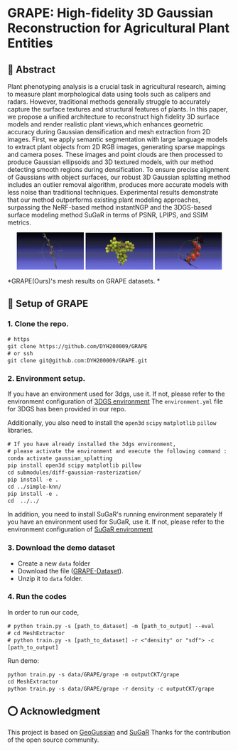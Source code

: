 # GRAPE: High-fidelity 3D Gaussian Reconstruction for Agricultural Plant Entities
## 📖 Abstract
Plant phenotyping analysis is a crucial task in agricultural research, aiming to measure plant morphological data
using tools such as calipers and radars. However, traditional methods generally struggle to accurately capture the
surface textures and structural features of plants. In this paper, we propose a unified architecture to reconstruct high fidelity 3D surface models and render realistic plant views,which enhances geometric accuracy during Gaussian densification and mesh extraction from 2D images. First, we
apply semantic segmentation with large language models to extract plant objects from 2D RGB images, generating
sparse mappings and camera poses. These images and point clouds are then processed to produce Gaussian ellipsoids and 3D textured models, with our method detecting smooth regions during densification. To ensure precise
alignment of Gaussians with object surfaces, our robust 3D
Gaussian splatting method includes an outlier removal algorithm, produces more accurate models with less noise
than traditional techniques. Experimental results demonstrate that our method outperforms existing plant modeling
approaches, surpassing the NeRF-based method instantNGP and the 3DGS-based surface modeling method SuGaR
in terms of PSNR, LPIPS, and SSIM metrics. 

<div align="center">
<img width="30%" alt="image" src="img/fig.gif">
<img width="30%" alt="image" src="img/grape.gif">
<img width="30%" alt="image" src="img/tomato.gif">
</div>

*GRAPE(Ours)'s mesh results on GRAPE datasets. *





## 🔧 Setup of GRAPE
### 1. Clone the repo.
```
# https
git clone https://github.com/DYH200009/GRAPE
# or ssh
git clone git@github.com:DYH200009/GRAPE.git
```

### 2. Environment setup.
If you have an environment used for 3dgs, use it. 
If not, please refer to the environment configuration of [3DGS environment](https://github.com/graphdeco-inria/gaussian-splatting?tab=readme-ov-file#local-setup) 
The ``environment.yml`` file for 3DGS has been provided in our repo.

Additionally, you also need to install the 
``open3d`` ``scipy`` ``matplotlib`` ``pillow``
libraries.

```
# If you have already installed the 3dgs environment,
# please activate the environment and execute the following command :
conda activate gaussian_splatting
pip install open3d scipy matplotlib pillow
cd submodules/diff-gaussian-rasterization/
pip install -e .
cd ../simple-knn/
pip install -e .
cd  ../../
```
In addition, you need to install SuGaR's running environment separately 
If you have an environment used for SuGaR, use it. 
If not, please refer to the environment configuration of [SuGaR environment](https://github.com/Anttwo/SuGaR?tab=readme-ov-file#installation) 

### 3. Download the demo dataset
- Create a new ``data`` folder
- Download the file ([GRAPE-Dataset](https://drive.google.com/file/d/153DR5sdkT8pJUXNnMED4pkLfhWcas4MW/view?usp=sharing)).
- Unzip it to ``data`` folder.

### 4. Run the codes 
In order to run our code, 
```
# python train.py -s [path_to_dataset] -m [path_to_output] --eval
# cd MeshExtractor
# python train.py -s [path_to_dataset] -r <"density" or "sdf"> -c [path_to_output]
```
Run demo:
```
python train.py -s data/GRAPE/grape -m outputCKT/grape 
cd MeshExtractor
python train.py -s data/GRAPE/grape -r density -c outputCKT/grape 
```



## ⭕️ Acknowledgment
This project is based on [GeoGussian](https://github.com/yanyan-li/GeoGaussian) and [SuGaR](https://github.com/Anttwo/SuGaR) 
Thanks for the contribution of the open source community.




<!-- ## ✉️ Citation
If you find this project useful in your research, please consider cite:

*BibTex*
```
@article{li2024geogaussian,
  title={GeoGaussian: Geometry-aware Gaussian Splatting for Scene Rendering},
  author={Li, Yanyan and Lyu, Chenyu and Di, Yan and Zhai, Guangyao and Lee, Gim Hee and Tombari, Federico},
  journal={arXiv preprint arXiv:2403.11324},
  year={2024}
}
``` -->
